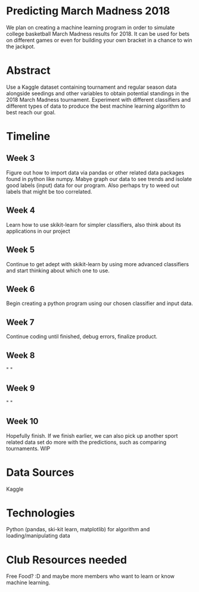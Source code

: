# Predicting March Madness 2018
We plan on creating a machine learning program in order to simulate college basketball March Madness results for 2018. It can be used for bets on different games or even for building your own bracket in a chance to win the jackpot.

# Abstract
Use a Kaggle dataset containing tournament and regular season data alongside seedings and other variables to obtain potential standings in the 2018 March Madness tournament. Experiment with different classifiers and different types of data to produce the best machine learning algorithm to best reach our goal. 

# Timeline
## Week 3
Figure out how to import data via pandas or other related data packages found in python like numpy. Mabye graph our data to see trends and isolate good labels (input) data for our program. Also perhaps try to weed out labels that might be too correlated.

## Week 4
Learn how to use skikit-learn for simpler classifiers, also think about its applications in our project

## Week 5
Continue to get adept with skikit-learn by using more advanced classifiers and start thinking about which one to use.

## Week 6
Begin creating a python program using our chosen classifier and input data.

## Week 7
Continue coding until finished, debug errors, finalize product.

## Week 8
" "

## Week 9
" "

## Week 10
Hopefully finish. If we finish earlier, we can also pick up another sport related data set do more with the predictions, such as comparing tournaments. WIP 

# Data Sources
Kaggle

# Technologies
Python (pandas, ski-kit learn, matplotlib) for algorithm and loading/manipulating data

# Club Resources needed
Free Food? :D and maybe more members who want to learn or know machine learning. 


